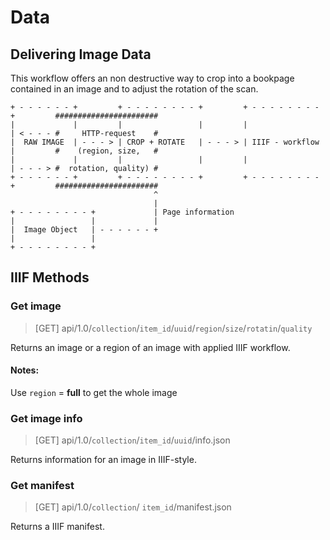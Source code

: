 # Data

## Delivering Image Data

This workflow offers an non destructive way to crop into a bookpage contained in an image and to adjust the rotation of the scan.

```
+ - - - - - - +         + - - - - - - - - +         + - - - - - - - - +         #######################
|             |         |                 |         |                 | < - - - #     HTTP-request    #
|  RAW IMAGE  | - - - > | CROP + ROTATE   | - - - > | IIIF - workflow |         #    (region, size,   #
|             |         |                 |         |                 | - - - > #  rotation, quality) #
+ - - - - - - +         + - - - - - - - - +         + - - - - - - - - +         #######################
                                ^
                                |
+ - - - - - - - - +             | Page information
|                 |             |
|  Image Object   | - - - - - - +
|                 |
+ - - - - - - - - +
```

## IIIF Methods

### Get image

> [GET] api/1.0/`collection`/`item_id`/`uuid`/`region`/`size`/`rotatin`/`quality`

Returns an image or a region of an image with applied IIIF workflow.

#### Notes:

Use `region` = **full** to get the whole image

### Get image info

> [GET] api/1.0/`collection`/`item_id`/`uuid`/info.json

Returns information for an image in IIIF-style.

### Get manifest

> [GET] api/1.0/`collection`/ `item_id`/manifest.json

Returns a IIIF manifest.